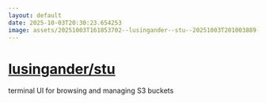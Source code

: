 ```yaml
---
layout: default
date: 2025-10-03T20:30:23.654253
image: assets/20251003T161853702--lusingander--stu--20251003T201003889--cropped.png
---
```


# [lusingander/stu](https://github.com/lusingander/stu)

terminal UI for browsing and managing S3 buckets
